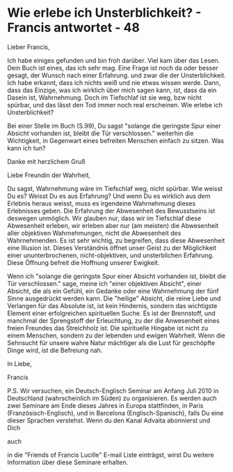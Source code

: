 # Wie erlebe ich Unsterblichkeit? - Francis antwortet - 48

Lieber Francis, 

Ich habe einiges gefunden und bin froh dar&uuml;ber. Viel kam &uuml;ber das Lesen. Dein Buch ist eines, das ich sehr mag. Eine Frage ist noch da oder besser gesagt, der Wunsch nach einer Erfahrung. und zwar die der Unsterblichkeit. Ich habe erkannt, dass ich nichts wei&szlig; und nie etwas wissen werde. Dann, dass das Einzige, was ich wirklich &uuml;ber mich sagen kann, ist, dass da ein Dasein ist, Wahrnehmung. Doch im Tiefschlaf ist sie weg, bzw nicht sp&uuml;rbar, und das l&auml;sst den Tod immer noch real erscheinen. Wie erlebe ich Unsterblichkeit?&nbsp;

Bei einer Stelle im Buch (S.99), Du sagst "solange die geringste Spur einer Absicht vorhanden ist, bleibt die T&uuml;r verschlossen." weiterhin die Wichtigkeit, in Gegenwart eines befreiten Menschen einfach zu sitzen. Was kann ich tun?

Danke mit herzlichem Gru&szlig;&nbsp;

Liebe Freundin der Wahrheit,

Du sagst, Wahrnehmung w&auml;re im Tiefschlaf weg, nicht sp&uuml;rbar. Wie weisst Du es? Weisst Du es aus Erfahrung? Und wenn Du es wirklich aus dem Erlebnis heraus weisst, muss es irgendeine Wahrnehmung dieses Erlebnisses geben. Die Erfahrung der Abwesenheit des Bewusstseins ist deswegen unm&ouml;glich. Wir glauben nur, dass wir im Tiefschlaf diese Abwesenheit erleben, wir erleben aber nur (am meisten) die Abwesenheit aller objektiven Wahrnehmungen, nicht die Abwesenheit des Wahrnehmenden. Es ist sehr wichtig, zu begreifen, dass diese Abwesenheit eine Illusion ist. Dieses Verst&auml;ndnis &ouml;ffnet unser Geist zu der M&ouml;glichkeit einer ununterbrochenen, nicht-objektiven, und unsterblichen Erfahrung. Diese &Ouml;ffnung befreit die Hoffnung unserer Ewigkeit.

Wenn ich&nbsp;"solange die geringste Spur einer Absicht vorhanden ist, bleibt die T&uuml;r verschlossen." sage, meine ich "einer objektiven Absicht", einer Absicht, die als ein Gef&uuml;hl, ein Gedanke oder eine Wahrnehmung der f&uuml;nf Sinne ausgedr&uuml;ckt werden kann. Die "heilige" Absicht, die reine Liebe&nbsp;und Verlangen f&uuml;r das Absolute ist, ist kein Hindernis, sondern das wichtigste Element einer erfolgreichen spirituellen Suche. Es ist der Brennstoff, und manchmal der Sprengstoff der Erleuchtung, zu der die Anwesenheit eines freien Freundes das Streichholz ist. Die spirituelle Hingabe ist nicht zu einem Menschen, sondern zu der lebenden und ewigen Wahrheit. Wenn die Sehnsucht f&uuml;r unsere wahre Natur m&auml;chtiger als die Lust f&uuml;r gesch&ouml;pfte Dinge wird, ist die Befreiung nah.

In Liebe,

Francis

P.S. Wir versuchen, ein Deutsch-Englisch Seminar am Anfang Juli 2010 in Deutschland (wahrscheinlich im S&uuml;den) zu organisieren. Es werden auch zwei Seminare am Ende dieses Jahres in Europa stattfinden, in Paris (Franz&ouml;sisch-Englisch), und in Barcelona (Englisch-Spanisch), falls Du eine dieser Sprachen verstehst. Wenn du den Kanal Advaita abonnierst und&nbsp; Dich 

auch 

in die "Friends of Francis Lucille" E-mail Liste eintr&auml;gst, wirst Du weitere Information &uuml;ber diese Seminare erhalten.

